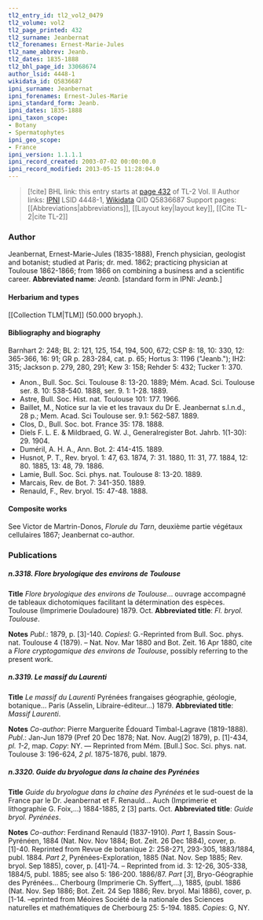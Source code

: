 ```yaml
---
tl2_entry_id: tl2_vol2_0479
tl2_volume: vol2
tl2_page_printed: 432
tl2_surname: Jeanbernat
tl2_forenames: Ernest-Marie-Jules
tl2_name_abbrev: Jeanb.
tl2_dates: 1835-1888
tl2_bhl_page_id: 33068674
author_lsid: 4448-1
wikidata_id: Q5836687
ipni_surname: Jeanbernat
ipni_forenames: Ernest-Jules-Marie
ipni_standard_form: Jeanb.
ipni_dates: 1835-1888
ipni_taxon_scope: 
- Botany
- Spermatophytes
ipni_geo_scope: 
- France
ipni_version: 1.1.1.1
ipni_record_created: 2003-07-02 00:00:00.0
ipni_record_modified: 2013-05-15 11:28:04.0
---
```


> [!cite] BHL link: this entry starts at [page 432](https://www.biodiversitylibrary.org/page/33068674) of TL-2 Vol. II
> Author links: [IPNI](https://www.ipni.org/a/4448-1) LSID 4448-1, [Wikidata](https://www.wikidata.org/wiki/Q5836687) QID Q5836687
> Support pages: [[Abbreviations|abbreviations]], [[Layout key|layout key]], [[Cite TL-2|cite TL-2]]

### Author

Jeanbernat, Ernest-Marie-Jules (1835-1888), French physician, geologist and botanist; studied at Paris; dr. med. 1862; practicing physician at Toulouse 1862-1866; from 1866 on combining a business and a scientific career. 
**Abbreviated name**: *Jeanb.* \[standard form in IPNI: *Jeanb.*\]

#### Herbarium and types

[[Collection TLM|TLM]] (50.000 bryoph.).

#### Bibliography and biography

Barnhart 2: 248; BL 2: 121, 125, 154, 194, 500, 672; CSP 8: 18, 10: 330, 12: 365-366, 16: 91; GR p. 283-284, cat. p. 65; Hortus 3: 1196 ("Jeanb."); IH2: 315; Jackson p. 279, 280, 291; Kew 3: 158; Rehder 5: 432; Tucker 1: 370.
- Anon., Bull. Soc. Sci. Toulouse 8: 13-20. 1889; Mém. Acad. Sci. Toulouse ser. 8. 10: 538-540. 1888, ser. 9. 1: 1-28. 1889.
- Astre, Bull. Soc. Hist. nat. Toulouse 101: 177. 1966.
- Baillet, M., Notice sur la vie et les travaux du Dr E. Jeanbernat s.l.n.d., 28 p.; Mem. Acad. Sci Toulouse ser. 9.1: 562-587. 1889.
- Clos, D., Bull. Soc. bot. France 35: 178. 1888.
- Diels F. L. E. & Mildbraed, G. W. J., Generalregister Bot. Jahrb. 1(1-30): 29. 1904.
- Duméril, A. H. A., Ann. Bot. 2: 414-415. 1889.
- Husnot, P. T., Rev. bryol. 1: 47, 63. 1874, 7: 31. 1880, 11: 31, 77. 1884, 12: 80. 1885, 13: 48, 79. 1886.
- Lamie, Bull. Soc. Sci. phys. nat. Toulouse 8: 13-20. 1889.
- Marcais, Rev. de Bot. 7: 341-350. 1889.
- Renauld, F., Rev. bryol. 15: 47-48. 1888.

#### Composite works

See Victor de Martrin-Donos, *Florule du Tarn*, deuxième partie végétaux cellulaires 1867; Jeanbernat co-author.

### Publications

##### n.3318. Flore bryologique des environs de Toulouse

**Title**
*Flore bryologique des environs de Toulouse*... ouvrage accompagné de tableaux dichotomiques facilitant la détermination des espèces. Toulouse (Imprimerie Douladoure) 1879. Oct.
**Abbreviated title**: *Fl. bryol. Toulouse*.

**Notes**
*Publ*.: 1879, p. \[3\]-140. *Copiesl*: G.-Reprinted from Bull. Soc. phys. nat. Toulouse 4 (1879). – Nat. Nov. Mar 1880 and Bot. Zeit. 16 Apr 1880, cite a *Flore cryptogamique des environs de Toulouse*, possibly referring to the present work.

##### n.3319. Le massif du Laurenti

**Title**
*Le massif du Laurenti* Pyrénées frangaises géographie, géologie, botanique... Paris (Asselin, Libraire-éditeur...) 1879.
**Abbreviated title**: *Massif Laurenti*.

**Notes**
*Co-author*: Pierre Marguerite Édouard Timbal-Lagrave (1819-1888).
*Publ*.: Jan-Jun 1879 (Pref 20 Dec 1878; Nat. Nov. Aug(2) 1879), p. \[1\]-434, *pl. 1-2*, map.
*Copy*: NY. — Reprinted from Mém. \[Bull.\] Soc. Sci. phys. nat. Toulouse 3: 196-624, *2 pl*. 1875-1876, publ. 1879.

##### n.3320. Guide du bryologue dans la chaine des Pyrénées

**Title**
*Guide du bryologue dans la chaine des Pyrénées* et le sud-ouest de la France par le Dr. Jeanbernat et F. Renauld... Auch (Imprimerie et lithographie G. Foix,...) 1884-1885, 2 \[3\] parts. Oct.
**Abbreviated title**: *Guide bryol. Pyrénées*.

**Notes**
*Co-author*: Ferdinand Renauld (1837-1910).
*Part 1*, Bassin Sous-Pyrénéen, 1884 (Nat. Nov. Nov 1884; Bot. Zeit. 26 Dec 1884), cover, p. \[1\]-40. Reprinted from Revue de botanique 2: 258-271, 293-305, 1883/1884, publ. 1884.
*Part 2*, Pyrénées-Exploration, 1885 (Nat. Nov. Sep 1885; Rev. bryol. Sep 1885), cover, p. \[41\]-74. – Reprinted from id. 3: 12-26, 305-338, 1884/5, publ. 1885; see also 5: 186-200. 1886/87.
*Part* \[*3*\], Bryo-Géographie des Pyrénées... Cherbourg (Imprimerie Ch. Syffert,...), 1885, (publ. 1886 (Nat. Nov. Sep 1886; Bot. Zeit. 24 Sep 1886; Rev. bryol. Mai 1886), cover, p. \[1-14. –eprinted from Méoires Société de la nationale des Sciences naturelles et mathématiques de Cherbourg 25: 5-194. 1885.
*Copies*: G, NY.

